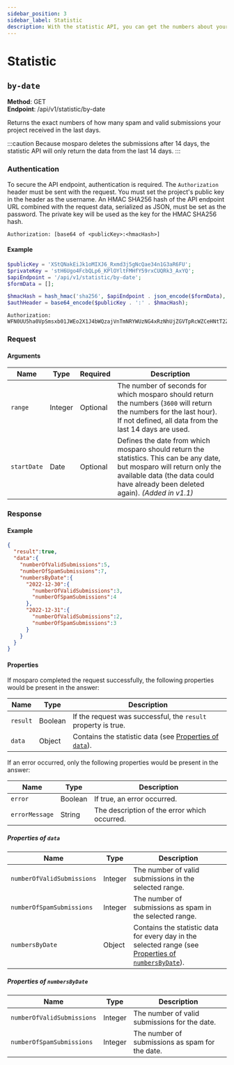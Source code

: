 ```yaml
---
sidebar_position: 3
sidebar_label: Statistic
description: With the statistic API, you can get the numbers about your project.
---
```


# Statistic

## `by-date`

**Method**: GET<br />
**Endpoint**: /api/v1/statistic/by-date<br />

Returns the exact numbers of how many spam and valid submissions your project received in the last days.

:::caution
Because mosparo deletes the submissions after 14 days, the statistic API will only return the data from the last 14 days.
:::

### Authentication

To secure the API endpoint, authentication is required. The `Authorization` header must be sent with the request. You must set the project's public key in the header as the username. An HMAC SHA256 hash of the API endpoint URL combined with the request data, serialized as JSON, must be set as the password. The private key will be used as the key for the HMAC SHA256 hash.

```http request
Authorization: [base64 of <publicKey>:<hmacHash>]
```

#### Example

```php
$publicKey = 'XStQNakEiJk1oMIXJ6_Rxmd3j5gNcQae34n1G3aR6FU';
$privateKey = 'stH6Ugo4FcbQLp6_KPlOYltFMHfY59rxCUQRk3_AxYQ';
$apiEndpoint = '/api/v1/statistic/by-date';
$formData = [];

$hmacHash = hash_hmac('sha256', $apiEndpoint . json_encode($formData), $privateKey);
$authHeader = base64_encode($publicKey . ':' . $hmacHash);
```

```http request
Authorization: WFN0UU5ha0VpSmsxb01JWEo2X1J4bWQzajVnTmNRYWUzNG4xRzNhUjZGVTpRcWZCeHNtT2ZJTXcwLXVWTm5SVmREbE1VWmRMcFRHMXhvMHl5aWZ5THJJOmE3MmU1NmNiOTNiNzBhMWY3OWRjNmM4MDdkNGMwZmJmY2I4ZDEyMmE0NTg1MDkyOTllMmFjZGJiM2E2ZjFkZjI=
```

### Request

#### Arguments

| Name        | Type    | Required | Description                                                                                                                                                                                           |
|-------------|---------|----------|-------------------------------------------------------------------------------------------------------------------------------------------------------------------------------------------------------|
| `range`     | Integer | Optional | The number of seconds for which mosparo should return the numbers (`3600` will return the numbers for the last hour). If not defined, all data from the last 14 days are used.                        |
| `startDate` | Date    | Optional | Defines the date from which mosparo should return the statistics. This can be any date, but mosparo will return only the available data (the data could have already been deleted again). _(Added in v1.1)_ |

### Response

#### Example
```json
{
  "result":true,
  "data":{
    "numberOfValidSubmissions":5,
    "numberOfSpamSubmissions":7,
    "numbersByDate":{
      "2022-12-30":{
        "numberOfValidSubmissions":3,
        "numberOfSpamSubmissions":4
      },
      "2022-12-31":{
        "numberOfValidSubmissions":2,
        "numberOfSpamSubmissions":3
      }
    }
  }
}
```

#### Properties

If mosparo completed the request successfully, the following properties would be present in the answer:

| Name             | Type    | Description                                                                    |
|------------------|---------|--------------------------------------------------------------------------------|
| `result`         | Boolean | If the request was successful, the `result` property is true.           |
| `data`           | Object  | Contains the statistic data (see [Properties of `data`](#properties-of-data)). |

If an error occurred, only the following properties would be present in the answer:

| Name           | Type    | Description                                   |
|----------------|---------|-----------------------------------------------|
| `error`        | Boolean | If true, an error occurred.                   |
| `errorMessage` | String  | The description of the error which occurred. |

##### Properties of `data`

| Name                       | Type    | Description                                                                                                                          |
|----------------------------|---------|--------------------------------------------------------------------------------------------------------------------------------------|
| `numberOfValidSubmissions` | Integer | The number of valid submissions in the selected range.                                                                               |
| `numberOfSpamSubmissions`  | Integer | The number of submissions as spam in the selected range.                                                                             |
| `numbersByDate`            | Object  | Contains the statistic data for every day in the selected range (see [Properties of `numbersByDate`](#properties-of-numbersbydate)). |

##### Properties of `numbersByDate`

| Name                       | Type    | Description                                     |
|----------------------------|---------|-------------------------------------------------|
| `numberOfValidSubmissions` | Integer | The number of valid submissions for the date.   |
| `numberOfSpamSubmissions`  | Integer | The number of submissions as spam for the date. |